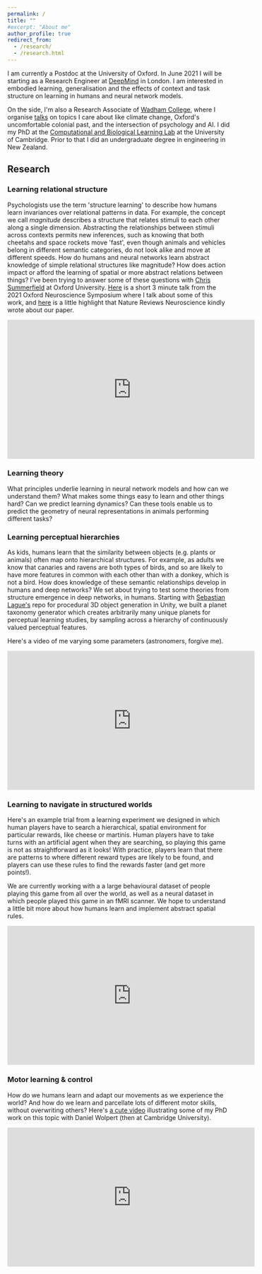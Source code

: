 ```yaml
---
permalink: /
title: ""
#excerpt: "About me"
author_profile: true
redirect_from:
  - /research/
  - /research.html
---
```


I am currently a Postdoc at the University of Oxford. In June 2021 I will be starting as a Research Engineer at [DeepMind](http://deepmind.com) in London. I am interested in embodied learning, generalisation and the effects of context and task structure on learning in humans and neural network models.

On the side, I'm also a Research Associate of [Wadham College](https://www.wadham.ox.ac.uk/), where I organise [talks](https://www.wadham.ox.ac.uk/about-wadham/wadhams-people/research-associates) on topics I care about like climate change, Oxford's uncomfortable colonial past, and the intersection of psychology and AI. I did my PhD at the [Computational and Biological Learning Lab](http://learning.eng.cam.ac.uk/Public/) at the University of Cambridge. Prior to that I did an undergraduate degree in engineering in New Zealand.


Research
------

### Learning relational structure
Psychologists use the term 'structure learning' to describe how humans learn invariances over relational patterns in data. For example, the concept we call *magnitude* describes a structure that relates stimuli to each other along a single dimension. Abstracting the relationships between stimuli across contexts permits new inferences, such as knowing that both cheetahs and space rockets move 'fast', even though animals and vehicles belong in different semantic categories, do not look alike and move at different speeds. How do humans and neural networks learn abstract knowledge of simple relational structures like magnitude? How does action impact or afford the learning of spatial or more abstract relations between things? I've been trying to answer some of these questions with [Chris Summerfield](https://www.psy.ox.ac.uk/team/christopher-summerfield) at Oxford University. [Here](https://www.youtube.com/watch?v=c6FNHgxBbYI&feature=youtu.be) is a short 3 minute talk from the 2021 Oxford Neuroscience Symposium where I talk about some of this work, and [here](https://www.nature.com/articles/s41583-021-00458-4?WT.mc_id=TWT_NatRevNeurosci) is a little highlight that Nature Reviews Neuroscience kindly wrote about our paper.

<iframe width="560" height="315" src="https://www.youtube.com/embed/c6FNHgxBbYI" title="YouTube video player" frameborder="0" allow="accelerometer; autoplay; clipboard-write; encrypted-media; gyroscope; picture-in-picture" allowfullscreen></iframe>

### Learning theory
What principles underlie learning in neural network models and how can we understand them? What makes some things easy to learn and other things hard? Can we predict learning dynamics? Can these tools enable us to predict the geometry of neural representations in animals performing different tasks?

### Learning perceptual hierarchies
As kids, humans learn that the similarity between objects (e.g. plants or animals) often map onto hierarchical structures. For example, as adults we know that canaries and ravens are both types of birds, and so are likely to have more features in common with each other than with a donkey, which is not a bird. How does knowledge of these semantic relationships develop in humans and deep networks? We set about trying to test some theories from structure emergence in deep networks, in humans. Starting with [Sebastian Lague's](https://github.com/SebLague/Procedural-Planets) repo for procedural 3D object generation in Unity, we built a planet taxonomy generator which creates arbitrarily many unique planets for perceptual learning studies, by sampling across a hierarchy of continuously valued perceptual features.

Here's a video of me varying some parameters (astronomers, forgive me).
<iframe width="560" height="315" src="https://www.youtube.com/embed/hwhLnh4Tuvw" frameborder="0" allow="accelerometer; autoplay; clipboard-write; encrypted-media; gyroscope; picture-in-picture" allowfullscreen></iframe>


### Learning to navigate in structured worlds
Here's an example trial from a learning experiment we designed in which human players have to search a hierarchical, spatial environment for particular rewards, like cheese or martinis. Human players have to take turns with an artificial agent when they are searching, so playing this game is not as straightforward as it looks!
With practice, players learn that there are patterns to where different reward types are likely to be found, and players can use these rules to find the rewards faster (and get more points!).

We are currently working with a a large behavioural dataset of people playing this game from all over the world, as well as a neural dataset in which people played this game in an fMRI scanner. We hope to understand a little bit more about how humans learn and implement abstract spatial rules.

<iframe width="560" height="315" src="https://www.youtube.com/embed/0KNKnbZFj1Q" frameborder="0" allow="accelerometer; autoplay; clipboard-write; encrypted-media; gyroscope; picture-in-picture" allowfullscreen></iframe>


### Motor learning & control
How do we humans learn and adapt our movements as we experience the world? And how do we learn and parcellate lots of different motor skills, without overwriting others? Here's [a cute video](https://zuckermaninstitute.columbia.edu/brain-science-baseball) illustrating some of my PhD work on this topic with Daniel Wolpert (then at Cambridge University).

<iframe width="560" height="315" src="https://www.youtube.com/embed/QWaUyTiukKI" frameborder="0" allow="accelerometer; autoplay; clipboard-write; encrypted-media; gyroscope; picture-in-picture" allowfullscreen></iframe>

